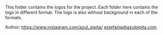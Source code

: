 This folder contains the logos for the project.
Each folder here contains the logo in different format.
The logo is also without background in each of the formats.

Author: https://www.instagram.com/azul_pipita/
        estefania@azulpipita.com

